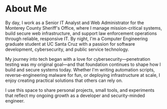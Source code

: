 # About Me

By day, I work as a Senior IT Analyst and Web Administrator for the Monterey County Sheriff's Office, where I manage mission-critical systems, build secure web infrastructure, and support law enforcement operations through reliable, responsive IT. By night, I'm a Computer Engineering graduate student at UC Santa Cruz with a passion for software development, cybersecurity, and public service technology.

My journey into tech began with a love for cybersecurity—penetration testing was my original goal—and that foundation continues to shape how I build and secure systems today. Whether I'm writing automation scripts, reverse-engineering malware for fun, or deploying infrastructure at scale, I enjoy creating practical solutions that others can rely on.

I use this space to share personal projects, small tools, and experiments that reflect my ongoing growth as a developer and security-minded engineer.
